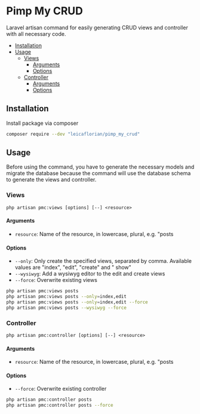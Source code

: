 # Pimp My CRUD

Laravel artisan command for easily generating CRUD views and controller with all necessary code.

- [Installation](#installation)
- [Usage](#usage)
  - [Views](#views)
    - [Arguments](#arguments)
    - [Options](#options)
  - [Controller](#controller)
    - [Arguments](#arguments-1)
    - [Options](#options-1)

## Installation

Install package via composer

```bash
composer require --dev "leicaflorian/pimp_my_crud"
```

## Usage

Before using the command, you have to generate the necessary models and migrate the database because the command will
use the database schema to generate the views and controller.

### Views

`php artisan pmc:views [options] [--] <resource>`

#### Arguments

- `resource`: Name of the resource, in lowercase, plural, e.g. "posts

#### Options

- `--only`: Only create the specified views, separated by comma. Available values are "index", "edit", "create" and "
  show"
- `--wysiwyg`: Add a wysiwyg editor to the edit and create views
- `--force`: Overwrite existing views

```bash
php artisan pmc:views posts
php artisan pmc:views posts --only=index,edit
php artisan pmc:views posts --only=index,edit --force
php artisan pmc:views posts --wysiwyg --force
```

### Controller

`php artisan pmc:controller [options] [--] <resource>`

#### Arguments

- `resource`: Name of the resource, in lowercase, plural, e.g. "posts

#### Options

- `--force`: Overwrite existing controller

```bash
php artisan pmc:controller posts
php artisan pmc:controller posts --force
```
